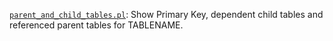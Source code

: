 [`parent_and_child_tables.pl`](https://github.com/ReneNyffenegger/about-MSSQL/blob/master/scripts/parent_and_child_tables.pl): Show Primary Key, dependent child tables and referenced parent
tables for TABLENAME.

